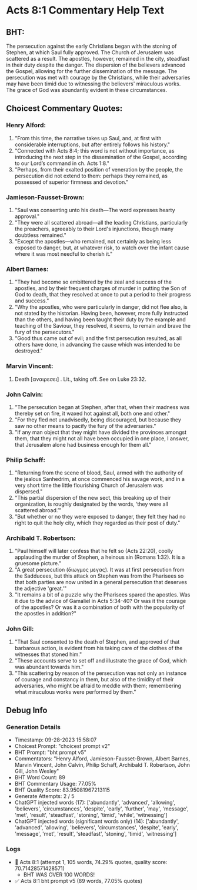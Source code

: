 # Acts 8:1 Commentary Help Text

## BHT:
The persecution against the early Christians began with the stoning of Stephen, at which Saul fully approved. The Church of Jerusalem was scattered as a result. The apostles, however, remained in the city, steadfast in their duty despite the danger. The dispersion of the believers advanced the Gospel, allowing for the further dissemination of the message. The persecution was met with courage by the Christians, while their adversaries may have been timid due to witnessing the believers' miraculous works. The grace of God was abundantly evident in these circumstances.

## Choicest Commentary Quotes:
### Henry Alford:
1. "From this time, the narrative takes up Saul, and, at first with considerable interruptions, but after entirely follows his history."
2. "Connected with Acts 8:4; this word is not without importance, as introducing the next step in the dissemination of the Gospel, according to our Lord’s command in ch. Acts 1:8."
3. "Perhaps, from their exalted position of veneration by the people, the persecution did not extend to them: perhaps they remained, as possessed of superior firmness and devotion."

### Jamieson-Fausset-Brown:
1. "Saul was consenting unto his death—The word expresses hearty approval."
2. "They were all scattered abroad—all the leading Christians, particularly the preachers, agreeably to their Lord's injunctions, though many doubtless remained."
3. "Except the apostles—who remained, not certainly as being less exposed to danger, but, at whatever risk, to watch over the infant cause where it was most needful to cherish it."

### Albert Barnes:
1. "They had become so embittered by the zeal and success of the apostles, and by their frequent charges of murder in putting the Son of God to death, that they resolved at once to put a period to their progress and success."
2. "Why the apostles, who were particularly in danger, did not flee also, is not stated by the historian. Having been, however, more fully instructed than the others, and having been taught their duty by the example and teaching of the Saviour, they resolved, it seems, to remain and brave the fury of the persecutors."
3. "Good thus came out of evil; and the first persecution resulted, as all others have done, in advancing the cause which was intended to be destroyed."

### Marvin Vincent:
1. Death [αναιρεσει] . Lit., taking off. See on Luke 23:32.

### John Calvin:
1. "The persecution began at Stephen, after that, when their madness was thereby set on fire, it waxed hot against all, both one and other."
2. "For they fled not unadvisedly, being discouraged, but because they saw no other means to pacify the fury of the adversaries."
3. "If any man object that they might have divided the provinces amongst them, that they might not all have been occupied in one place, I answer, that Jerusalem alone had business enough for them all."

### Philip Schaff:
1. "Returning from the scene of blood, Saul, armed with the authority of the jealous Sanhedrim, at once commenced his savage work, and in a very short time the little flourishing Church of Jerusalem was dispersed."
2. "This partial dispersion of the new sect, this breaking up of their organization, is roughly designated by the words, ‘they were all scattered abroad.’"
3. "But whether or no they were exposed to danger, they felt they had no right to quit the holy city, which they regarded as their post of duty."

### Archibald T. Robertson:
1. "Paul himself will later confess that he felt so (Acts 22:20), coolly applauding the murder of Stephen, a heinous sin (Romans 1:32). It is a gruesome picture." 
2. "A great persecution (διωγμος μεγας). It was at first persecution from the Sadducees, but this attack on Stephen was from the Pharisees so that both parties are now united in a general persecution that deserves the adjective 'great.'"
3. "It remains a bit of a puzzle why the Pharisees spared the apostles. Was it due to the advice of Gamaliel in Acts 5:34-40? Or was it the courage of the apostles? Or was it a combination of both with the popularity of the apostles in addition?"

### John Gill:
1. "That Saul consented to the death of Stephen, and approved of that barbarous action, is evident from his taking care of the clothes of the witnesses that stoned him." 
2. "These accounts serve to set off and illustrate the grace of God, which was abundant towards him."
3. "This scattering by reason of the persecution was not only an instance of courage and constancy in them, but also of the timidity of their adversaries, who might be afraid to meddle with them; remembering what miraculous works were performed by them."


## Debug Info
### Generation Details
- Timestamp: 09-28-2023 15:58:07
- Choicest Prompt: "choicest prompt v2"
- BHT Prompt: "bht prompt v5"
- Commentators: "Henry Alford, Jamieson-Fausset-Brown, Albert Barnes, Marvin Vincent, John Calvin, Philip Schaff, Archibald T. Robertson, John Gill, John Wesley"
- BHT Word Count: 89
- BHT Commentary Usage: 77.05%
- BHT Quality Score: 83.95081967213115
- Generate Attempts: 2 / 5
- ChatGPT injected words (17):
	['abundantly', 'advanced', 'allowing', 'believers', 'circumstances', 'despite', 'early', 'further', 'may', 'message', 'met', 'result', 'steadfast', 'stoning', 'timid', 'while', 'witnessing']
- ChatGPT injected words (significant words only) (14):
	['abundantly', 'advanced', 'allowing', 'believers', 'circumstances', 'despite', 'early', 'message', 'met', 'result', 'steadfast', 'stoning', 'timid', 'witnessing']

### Logs
- 🔄 Acts 8:1 (attempt 1, 105 words, 74.29% quotes, quality score: 70.71428571428571) 
	- BHT WAS OVER 100 WORDS!
- ✅ Acts 8:1 bht prompt v5 (89 words, 77.05% quotes)